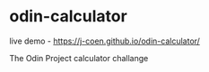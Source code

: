 # odin-calculator

live demo - https://j-coen.github.io/odin-calculator/

The Odin Project calculator challange
